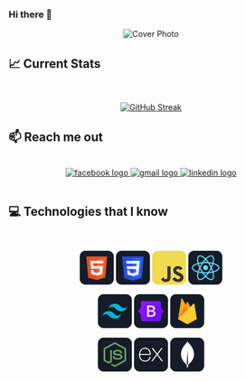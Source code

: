 ### Hi there 👋

<div align="center">
      <img src="images/Sujit Mandal.svg " alt="Cover Photo"  />
</div>

## :chart_with_upwards_trend: Current Stats

<br />
<p align="center">
  <a href="https://git.io/streak-stats"><img width= "60%" src="https://github-readme-streak-stats.herokuapp.com?user=sujit-mandal&theme=react" alt="GitHub Streak" /></a>
</p>

## :mailbox: Reach me out

<br />

<div align="center">
  <a href="https://www.facebook.com/SujitMandol">
    <img src="https://img.shields.io/static/v1?message=Facebook&logo=facebook&label=&color=1877F2&logoColor=white&labelColor=&style=for-the-badge" height="35" alt="facebook logo"  />
  </a>
<a href="mailto:sm.bright22@gmail.com">
  <img src="https://img.shields.io/static/v1?message=Gmail&logo=gmail&label=&color=D14836&logoColor=white&labelColor=&style=for-the-badge" height="35" alt="gmail logo" />
</a>
    <a href="https://www.linkedin.com/in/sujit-mandal/" target="_blank">
    <img src="https://img.shields.io/static/v1?message=LinkedIn&logo=linkedin&label=&color=0077B5&logoColor=white&labelColor=&style=for-the-badge" height="35" alt="linkedin logo"  />
  </a>
</div>

<br />

## :computer: Technologies that I know

<br/>

<div align="center">
<p align="center">
<img src="images/HTML.png"/>
<img src="images/css.png"/>
<img src="images/JavaScript.png"/>
<img src="images/react.png"/>
</p>
<p align="center">
<img src="images/tailwind.png"/>
<img src="images/Bootsrap.png"/>
<img src="images/firebase.png"/>
</p>
<p align="center">
<img src="images/node.png"/>
<img src="images/express.png"/>
<img src="/images/mongo.png"/>
</p>
</div>
